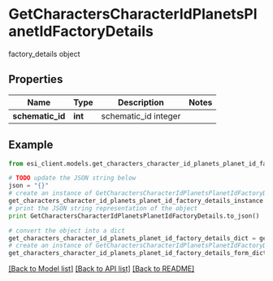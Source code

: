 # GetCharactersCharacterIdPlanetsPlanetIdFactoryDetails

factory_details object

## Properties

Name | Type | Description | Notes
------------ | ------------- | ------------- | -------------
**schematic_id** | **int** | schematic_id integer | 

## Example

```python
from esi_client.models.get_characters_character_id_planets_planet_id_factory_details import GetCharactersCharacterIdPlanetsPlanetIdFactoryDetails

# TODO update the JSON string below
json = "{}"
# create an instance of GetCharactersCharacterIdPlanetsPlanetIdFactoryDetails from a JSON string
get_characters_character_id_planets_planet_id_factory_details_instance = GetCharactersCharacterIdPlanetsPlanetIdFactoryDetails.from_json(json)
# print the JSON string representation of the object
print GetCharactersCharacterIdPlanetsPlanetIdFactoryDetails.to_json()

# convert the object into a dict
get_characters_character_id_planets_planet_id_factory_details_dict = get_characters_character_id_planets_planet_id_factory_details_instance.to_dict()
# create an instance of GetCharactersCharacterIdPlanetsPlanetIdFactoryDetails from a dict
get_characters_character_id_planets_planet_id_factory_details_form_dict = get_characters_character_id_planets_planet_id_factory_details.from_dict(get_characters_character_id_planets_planet_id_factory_details_dict)
```
[[Back to Model list]](../README.md#documentation-for-models) [[Back to API list]](../README.md#documentation-for-api-endpoints) [[Back to README]](../README.md)


